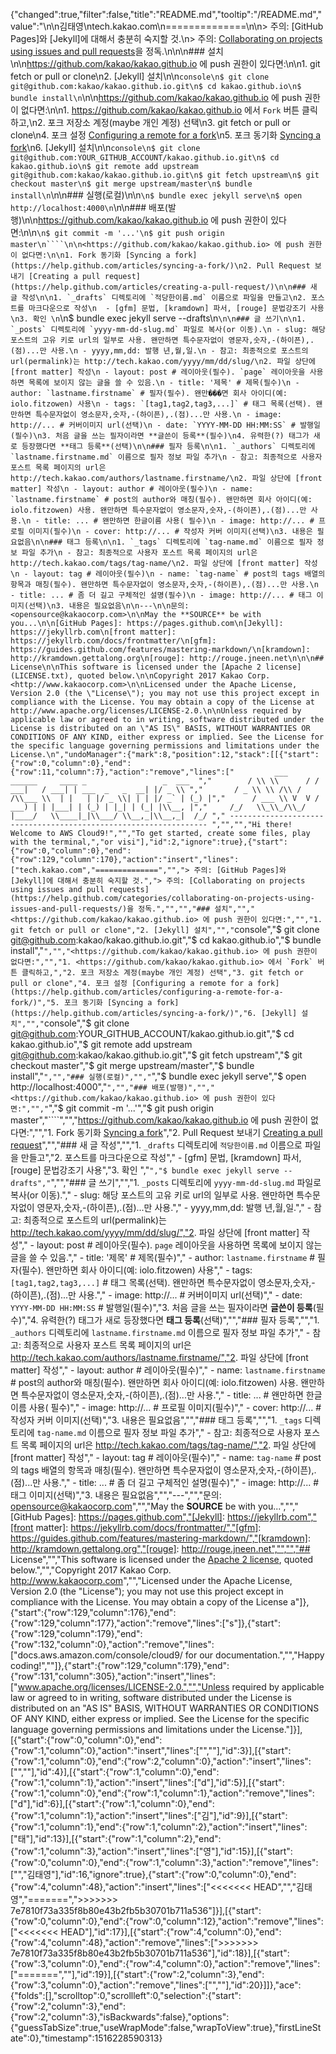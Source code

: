 {"changed":true,"filter":false,"title":"README.md","tooltip":"/README.md","value":"\n\n김태영\ntech.kakao.com\n==============\n\n> 주의: [GitHub Pages]와 [Jekyll]에 대해서 충분히 숙지할 것.\n> 주의: [Collaborating on projects using issues and pull requests](https://help.github.com/categories/collaborating-on-projects-using-issues-and-pull-requests/)을 정독.\n\n\n### 설치\n\n<https://github.com/kakao/kakao.github.io> 에 push 권한이 있다면:\n\n1. git fetch or pull or clone\n2. [Jekyll] 설치\n\n```console\n$ git clone git@github.com:kakao/kakao.github.io.git\n$ cd kakao.github.io\n$ bundle install\n```\n\n<https://github.com/kakao/kakao.github.io> 에 push 권한이 없다면:\n\n1. <https://github.com/kakao/kakao.github.io> 에서 `Fork` 버튼 클릭하고,\n2. 포크 저장소 계정(maybe 개인 계정) 선택\n3. git fetch or pull or clone\n4. 포크 설정 [Configuring a remote for a fork](https://help.github.com/articles/configuring-a-remote-for-a-fork/)\n5. 포크 동기화 [Syncing a fork](https://help.github.com/articles/syncing-a-fork/)\n6. [Jekyll] 설치\n\n```console\n$ git clone git@github.com:YOUR_GITHUB_ACCOUNT/kakao.github.io.git\n$ cd kakao.github.io\n$ git remote add upstream git@github.com:kakao/kakao.github.io.git\n$ git fetch upstream\n$ git checkout master\n$ git merge upstream/master\n$ bundle install\n```\n\n### 실행(로컬)\n\n```\n$ bundle exec jekyll serve\n$ open http://localhost:4000\n```\n\n### 배포(발행)\n\n<https://github.com/kakao/kakao.github.io> 에 push 권한이 있다면:\n\n```\n$ git commit -m '...'\n$ git push origin master\n````\n\n<https://github.com/kakao/kakao.github.io> 에 push 권한이 없다면:\n\n1. Fork 동기화 [Syncing a fork](https://help.github.com/articles/syncing-a-fork/)\n2. Pull Request 보내기 [Creating a pull request](https://help.github.com/articles/creating-a-pull-request/)\n\n### 새 글 작성\n\n1. `_drafts` 디렉토리에 `적당한이름.md` 이름으로 파일을 만들고\n2. 포스트를 마크다운으로 작성\n  - [gfm] 문법, [kramdown] 파서, [rouge] 문법강조기 사용\n3. 확인 \n```\n$ bundle exec jekyll serve --drafts\n```\n\n### 글 쓰기\n\n1. `_posts` 디렉토리에 `yyyy-mm-dd-slug.md` 파일로 복사(or 이동).\n - slug: 해당 포스트의 고유 키로 url의 일부로 사용. 왠만하면 특수문자없이 영문자,숫자,-(하이픈),.(점)...만 사용.\n - yyyy,mm,dd: 발행 년,월,일.\n - 참고: 최종적으로 포스트의 url(permalink)는 http://tech.kakao.com/yyyy/mm/dd/slug/\n2. 파일 상단에 [front matter] 작성\n - layout: post # 레이아웃(필수). `page` 레이아웃을 사용하면 목록에 보이지 않는 글을 쓸 수 있음.\n - title: '제목' # 제목(필수)\n - author: `lastname.firstname` # 필자(필수). 왠만���면 회사 아이디(예: iolo.fitzowen) 사용\n - tags: `[tag1,tag2,tag3,...]` # 태그 목록(선택). 왠만하면 특수문자없이 영소문자,숫자,-(하이픈),.(점)...만 사용.\n - image: http://... # 커버이미지 url(선택)\n - date: `YYYY-MM-DD HH:MM:SS` # 발행일(필수)\n3. 처음 글을 쓰는 필자이라면 **글쓴이 등록**(필수)\n4. 유력한(?) 태그가 새로 등장했다면 **태그 등록**(선택)\n\n### 필자 등록\n\n1. `_authors` 디렉토리에 `lastname.firstname.md` 이름으로 필자 정보 파일 추가\n - 참고: 최종적으로 사용자 포스트 목록 페이지의 url은 http://tech.kakao.com/authors/lastname.firstname/\n2. 파일 상단에 [front matter] 작성\n - layout: author # 레이아웃(필수)\n - name: `lastname.firstname` # post의 author와 매칭(필수). 왠만하면 회사 아이디(예: iolo.fitzowen) 사용. 왠만하면 특수문자없이 영소문자,숫자,-(하이픈),.(점)...만 사용.\n - title: ... # 왠만하면 한글이름 사용( 필수)\n - image: http://... # 프로필 이미지(필수)\n - cover: http://... # 작성자 커버 이미지(선택)\n3. 내용은 필요없음\n\n### 태그 등록\n\n1. `_tags` 디렉토리에 `tag-name.md` 이름으로 필자 정보 파일 추가\n - 참고: 최종적으로 사용자 포스트 목록 페이지의 url은 http://tech.kakao.com/tags/tag-name/\n2. 파일 상단에 [front matter] 작성\n - layout: tag # 레이아웃(필수)\n - name: `tag-name` # post의 tags 배열의 항목과 매칭(필수). 왠만하면 특수문자없이 영소문자,숫자,-(하이픈),.(점)...만 사용.\n - title: ... # 좀 더 길고 구체적인 설명(필수)\n - image: http://... # 태그 이미지(선택)\n3. 내용은 필요없음\n\n---\n\n문의: <opensource@kakaocorp.com>\n\nMay the **SOURCE** be with you...\n\n[GitHub Pages]: https://pages.github.com\n[Jekyll]: https://jekyllrb.com\n[front matter]: https://jekyllrb.com/docs/frontmatter/\n[gfm]: https://guides.github.com/features/mastering-markdown/\n[kramdown]: http://kramdown.gettalong.org\n[rouge]: http://rouge.jneen.net\n\n\n## License\n\nThis software is licensed under the [Apache 2 license](LICENSE.txt), quoted below.\n\nCopyright 2017 Kakao Corp. <http://www.kakaocorp.com>\n\nLicensed under the Apache License, Version 2.0 (the \"License\"); you may not use this project except in compliance with the License. You may obtain a copy of the License at http://www.apache.org/licenses/LICENSE-2.0.\n\nUnless required by applicable law or agreed to in writing, software distributed under the License is distributed on an \"AS IS\" BASIS, WITHOUT WARRANTIES OR CONDITIONS OF ANY KIND, either express or implied. See the License for the specific language governing permissions and limitations under the License.\n","undoManager":{"mark":8,"position":12,"stack":[[{"start":{"row":0,"column":0},"end":{"row":11,"column":7},"action":"remove","lines":["         ___        ______     ____ _                 _  ___  ","        / \\ \\      / / ___|   / ___| | ___  _   _  __| |/ _ \\ ","       / _ \\ \\ /\\ / /\\___ \\  | |   | |/ _ \\| | | |/ _` | (_) |","      / ___ \\ V  V /  ___) | | |___| | (_) | |_| | (_| |\\__, |","     /_/   \\_\\_/\\_/  |____/   \\____|_|\\___/ \\__,_|\\__,_|  /_/ "," ----------------------------------------------------------------- ","","","Hi there! Welcome to AWS Cloud9!","","To get started, create some files, play with the terminal,","or visi"],"id":2,"ignore":true},{"start":{"row":0,"column":0},"end":{"row":129,"column":170},"action":"insert","lines":["tech.kakao.com","==============","","> 주의: [GitHub Pages]와 [Jekyll]에 대해서 충분히 숙지할 것.","> 주의: [Collaborating on projects using issues and pull requests](https://help.github.com/categories/collaborating-on-projects-using-issues-and-pull-requests/)을 정독.","","","### 설치","","<https://github.com/kakao/kakao.github.io> 에 push 권한이 있다면:","","1. git fetch or pull or clone","2. [Jekyll] 설치","","```console","$ git clone git@github.com:kakao/kakao.github.io.git","$ cd kakao.github.io","$ bundle install","```","","<https://github.com/kakao/kakao.github.io> 에 push 권한이 없다면:","","1. <https://github.com/kakao/kakao.github.io> 에서 `Fork` 버튼 클릭하고,","2. 포크 저장소 계정(maybe 개인 계정) 선택","3. git fetch or pull or clone","4. 포크 설정 [Configuring a remote for a fork](https://help.github.com/articles/configuring-a-remote-for-a-fork/)","5. 포크 동기화 [Syncing a fork](https://help.github.com/articles/syncing-a-fork/)","6. [Jekyll] 설치","","```console","$ git clone git@github.com:YOUR_GITHUB_ACCOUNT/kakao.github.io.git","$ cd kakao.github.io","$ git remote add upstream git@github.com:kakao/kakao.github.io.git","$ git fetch upstream","$ git checkout master","$ git merge upstream/master","$ bundle install","```","","### 실행(로컬)","","```","$ bundle exec jekyll serve","$ open http://localhost:4000","```","","### 배포(발행)","","<https://github.com/kakao/kakao.github.io> 에 push 권한이 있다면:","","```","$ git commit -m '...'","$ git push origin master","````","","<https://github.com/kakao/kakao.github.io> 에 push 권한이 없다면:","","1. Fork 동기화 [Syncing a fork](https://help.github.com/articles/syncing-a-fork/)","2. Pull Request 보내기 [Creating a pull request](https://help.github.com/articles/creating-a-pull-request/)","","### 새 글 작성","","1. `_drafts` 디렉토리에 `적당한이름.md` 이름으로 파일을 만들고","2. 포스트를 마크다운으로 작성","  - [gfm] 문법, [kramdown] 파서, [rouge] 문법강조기 사용","3. 확인 ","```","$ bundle exec jekyll serve --drafts","```","","### 글 쓰기","","1. `_posts` 디렉토리에 `yyyy-mm-dd-slug.md` 파일로 복사(or 이동)."," - slug: 해당 포스트의 고유 키로 url의 일부로 사용. 왠만하면 특수문자없이 영문자,숫자,-(하이픈),.(점)...만 사용."," - yyyy,mm,dd: 발행 년,월,일."," - 참고: 최종적으로 포스트의 url(permalink)는 http://tech.kakao.com/yyyy/mm/dd/slug/","2. 파일 상단에 [front matter] 작성"," - layout: post # 레이아웃(필수). `page` 레이아웃을 사용하면 목록에 보이지 않는 글을 쓸 수 있음."," - title: '제목' # 제목(필수)"," - author: `lastname.firstname` # 필자(필수). 왠만하면 회사 아이디(예: iolo.fitzowen) 사용"," - tags: `[tag1,tag2,tag3,...]` # 태그 목록(선택). 왠만하면 특수문자없이 영소문자,숫자,-(하이픈),.(점)...만 사용."," - image: http://... # 커버이미지 url(선택)"," - date: `YYYY-MM-DD HH:MM:SS` # 발행일(필수)","3. 처음 글을 쓰는 필자이라면 **글쓴이 등록**(필수)","4. 유력한(?) 태그가 새로 등장했다면 **태그 등록**(선택)","","### 필자 등록","","1. `_authors` 디렉토리에 `lastname.firstname.md` 이름으로 필자 정보 파일 추가"," - 참고: 최종적으로 사용자 포스트 목록 페이지의 url은 http://tech.kakao.com/authors/lastname.firstname/","2. 파일 상단에 [front matter] 작성"," - layout: author # 레이아웃(필수)"," - name: `lastname.firstname` # post의 author와 매칭(필수). 왠만하면 회사 아이디(예: iolo.fitzowen) 사용. 왠만하면 특수문자없이 영소문자,숫자,-(하이픈),.(점)...만 사용."," - title: ... # 왠만하면 한글이름 사용( 필수)"," - image: http://... # 프로필 이미지(필수)"," - cover: http://... # 작성자 커버 이미지(선택)","3. 내용은 필요없음","","### 태그 등록","","1. `_tags` 디렉토리에 `tag-name.md` 이름으로 필자 정보 파일 추가"," - 참고: 최종적으로 사용자 포스트 목록 페이지의 url은 http://tech.kakao.com/tags/tag-name/","2. 파일 상단에 [front matter] 작성"," - layout: tag # 레이아웃(필수)"," - name: `tag-name` # post의 tags 배열의 항목과 매칭(필수). 왠만하면 특수문자없이 영소문자,숫자,-(하이픈),.(점)...만 사용."," - title: ... # 좀 더 길고 구체적인 설명(필수)"," - image: http://... # 태그 이미지(선택)","3. 내용은 필요없음","","---","","문의: <opensource@kakaocorp.com>","","May the **SOURCE** be with you...","","[GitHub Pages]: https://pages.github.com","[Jekyll]: https://jekyllrb.com","[front matter]: https://jekyllrb.com/docs/frontmatter/","[gfm]: https://guides.github.com/features/mastering-markdown/","[kramdown]: http://kramdown.gettalong.org","[rouge]: http://rouge.jneen.net","","","## License","","This software is licensed under the [Apache 2 license](LICENSE.txt), quoted below.","","Copyright 2017 Kakao Corp. <http://www.kakaocorp.com>","","Licensed under the Apache License, Version 2.0 (the \"License\"); you may not use this project except in compliance with the License. You may obtain a copy of the License a"]},{"start":{"row":129,"column":176},"end":{"row":129,"column":177},"action":"remove","lines":["s"]},{"start":{"row":129,"column":179},"end":{"row":132,"column":0},"action":"remove","lines":["docs.aws.amazon.com/console/cloud9/ for our documentation.","","Happy coding!",""]},{"start":{"row":129,"column":179},"end":{"row":131,"column":305},"action":"insert","lines":["www.apache.org/licenses/LICENSE-2.0.","","Unless required by applicable law or agreed to in writing, software distributed under the License is distributed on an \"AS IS\" BASIS, WITHOUT WARRANTIES OR CONDITIONS OF ANY KIND, either express or implied. See the License for the specific language governing permissions and limitations under the License."]}],[{"start":{"row":0,"column":0},"end":{"row":1,"column":0},"action":"insert","lines":["",""],"id":3}],[{"start":{"row":1,"column":0},"end":{"row":2,"column":0},"action":"insert","lines":["",""],"id":4}],[{"start":{"row":1,"column":0},"end":{"row":1,"column":1},"action":"insert","lines":["d"],"id":5}],[{"start":{"row":1,"column":0},"end":{"row":1,"column":1},"action":"remove","lines":["d"],"id":6}],[{"start":{"row":1,"column":0},"end":{"row":1,"column":1},"action":"insert","lines":["김"],"id":9}],[{"start":{"row":1,"column":1},"end":{"row":1,"column":2},"action":"insert","lines":["태"],"id":13}],[{"start":{"row":1,"column":2},"end":{"row":1,"column":3},"action":"insert","lines":["영"],"id":15}],[{"start":{"row":0,"column":0},"end":{"row":1,"column":3},"action":"remove","lines":["","김태영"],"id":16,"ignore":true},{"start":{"row":0,"column":0},"end":{"row":4,"column":48},"action":"insert","lines":["<<<<<<< HEAD","","김태영","=======",">>>>>>> 7e7810f73a335f8b80e43b2fb5b30701b711a536"]}],[{"start":{"row":0,"column":0},"end":{"row":0,"column":12},"action":"remove","lines":["<<<<<<< HEAD"],"id":17}],[{"start":{"row":4,"column":0},"end":{"row":4,"column":48},"action":"remove","lines":[">>>>>>> 7e7810f73a335f8b80e43b2fb5b30701b711a536"],"id":18}],[{"start":{"row":3,"column":0},"end":{"row":4,"column":0},"action":"remove","lines":["=======",""],"id":19}],[{"start":{"row":2,"column":3},"end":{"row":3,"column":0},"action":"remove","lines":["",""],"id":20}]]},"ace":{"folds":[],"scrolltop":0,"scrollleft":0,"selection":{"start":{"row":2,"column":3},"end":{"row":2,"column":3},"isBackwards":false},"options":{"guessTabSize":true,"useWrapMode":false,"wrapToView":true},"firstLineState":0},"timestamp":1516228590313}